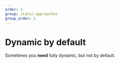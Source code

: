 ```yaml
---
order: 2
group: static-approaches
group_order: 1
---
```


# Dynamic by default

Sometimes you **need** fully dynamic, but not by default.
